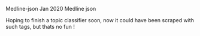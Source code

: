 Medline-json
Jan 2020 Medline json


Hoping to finish a topic classifier soon, now it could have been scraped with such tags, but thats no fun !
